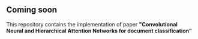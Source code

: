 ## Coming soon
This repository contains the implementation of paper **"Convolutional Neural and Hierarchical Attention Networks for document classification"**
